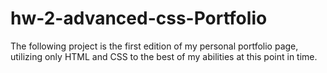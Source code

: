 # hw-2-advanced-css-Portfolio

The following project is the first edition of my personal portfolio page, utilizing only HTML and CSS to the best of my abilities at this point in time. 